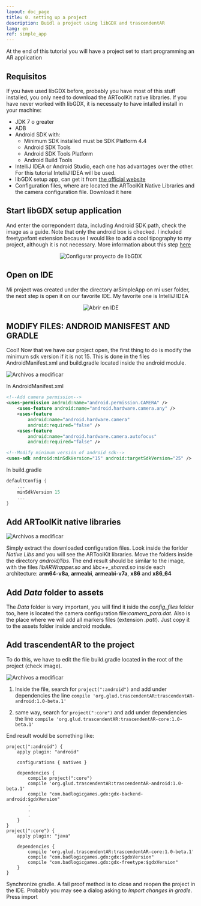 ```yaml
---
layout: doc_page
title: 0. setting up a project
description: Buidl a project using libGDX and trascendentAR
lang: en
ref: simple_app
---
```


At the end of this tutorial you will have a project set to start programming an AR application

## Requisitos
If you have used libGDX before, probably you have most of this stuff installed, you only need to download the ARToolKit native libraries. If you have never worked with libGDX, it is necessaty to have intalled install in your machine:

* JDK 7 o greater
* ADB
* Android SDK with:
	* Mínimum SDK installed must be SDK Platform 4.4
	* Android SDK Tools
	* Android SDK Tools Platform
	* Android Build Tools
* IntelliJ IDEA or Android Studio, each one has advantages over the other. For this tutorial IntelliJ IDEA will be used.
* libGDX setup app, can get it from [the official website](http://libgdx.badlogicgames.com/download.html)
* Configuration files, where are located the ARToolKit Native Libraries and the camera configuration file. Download it here[]()

## Start libGDX setup application
And enter the correpondent data, including Android SDK path, check the image as a guide. Note that only the android box is checked. I included freetypefont extension because I would like to add a cool tipography to my project, although it is not necessary. More information about this step [here](https://github.com/libgdx/libgdx/wiki/Project-Setup-Gradle)


<center>
<img src="../images/simpleapp_libgdxsetup.png" alt="Configurar proyecto de libGDX">
</center>

## Open on IDE
Mi project was created under the directory arSimpleApp on mi user folder, the next step is open it on our favorite IDE. My favorite one is IntelliJ IDEA

<center>
<img src="../images/simpleapp_abrirenide.png" alt="Abrir en IDE">
</center>


## MODIFY FILES: ANDROID MANISFEST AND GRADLE

Cool! Now that we have our project open, the first thing to do is modify the minimum sdk version if it is not 15. This is done in the files AndroidManifest.xml and build.gradle located inside the android module.

<span class="image left"><img src="../images/simpleapp_files2modify.png" alt="Archivos a modificar" /></span>

In AndroidManifest.xml

```xml
<!--Add camera permission-->
<uses-permission android:name="android.permission.CAMERA" />
    <uses-feature android:name="android.hardware.camera.any" />
    <uses-feature
        android:name="android.hardware.camera"
        android:required="false" />
    <uses-feature
        android:name="android.hardware.camera.autofocus"
        android:required="false" />

<!--Modify minimum versión of android sdk-->
<uses-sdk android:minSdkVersion="15" android:targetSdkVersion="25" />
```

In build.gradle

```groovy
defaultConfig {
    ...
    minSdkVersion 15
    ...
}
```

## Add ARToolKit native libraries

<span class="image right"><img src="../images/simpleapp_nativelibs.png" alt="Archivos a modificar" /></span>

Simply extract the downloaded configuration files. Look inside the forlder _Native Libs_ and you will see the ARToolKit libraries. Move the folders inside the directory _android/libs_. The end result should be similar to the image, with the files  *libARWrapper.so* and *libc++_shared.so* inside each architecture: **arm64-v8a**, **armeabi**, **armeabi-v7a**, **x86** and **x86_64**

## Add _Data_ folder to assets
The _Data_ folder is very important, you will find it iside the _config_files_ folder too, here is located the camera configuration file:_camera_para.dat_. Also is the place where we will add all markers files (extension _.patt_). Just copy it to the assets folder inside android module.

## Add trascendentAR to the project

To do this, we have to edit the file build.gradle located in the root of the project (check image).

<span class="image right"><img src="../images/simpleapp_addtrascendentAR.png" alt="Archivos a modificar" /></span>

1. Inside the file, search for ```project(":android")``` and add under dependencies the line ```compile 'org.glud.trascendentAR:trascendentAR-android:1.0-beta.1'```

2. same way, search for ```project(":core")``` and add under dependencies the line ```compile 'org.glud.trascendentAR:trascendentAR-core:1.0-beta.1'```

End result would be something like:

```
project(":android") {
    apply plugin: "android"

    configurations { natives }

    dependencies {
        compile project(":core")
        compile 'org.glud.trascendentAR:trascendentAR-android:1.0-beta.1'
        compile "com.badlogicgames.gdx:gdx-backend-android:$gdxVersion"
        .
        .
        .
    }
}
project(":core") {
    apply plugin: "java"

    dependencies {
        compile 'org.glud.trascendentAR:trascendentAR-core:1.0-beta.1'
        compile "com.badlogicgames.gdx:gdx:$gdxVersion"
        compile "com.badlogicgames.gdx:gdx-freetype:$gdxVersion"
    }
}
```
Synchronize gradle. A fail proof method is to close and reopen the project in the IDE. Probably you may see a dialog asking to _Import changes in gradle_. Press import
